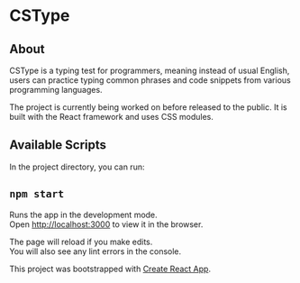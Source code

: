 # CSType 

## About

CSType is a typing test for programmers, meaning instead of usual English, users can practice typing common phrases and code snippets from various programming languages. 

The project is currently being worked on before released to the public. It is built with the React framework and uses CSS modules. 

## Available Scripts

In the project directory, you can run:

## `npm start`

Runs the app in the development mode.\
Open [http://localhost:3000](http://localhost:3000) to view it in the browser.

The page will reload if you make edits.\
You will also see any lint errors in the console.


This project was bootstrapped with [Create React App](https://github.com/facebook/create-react-app).